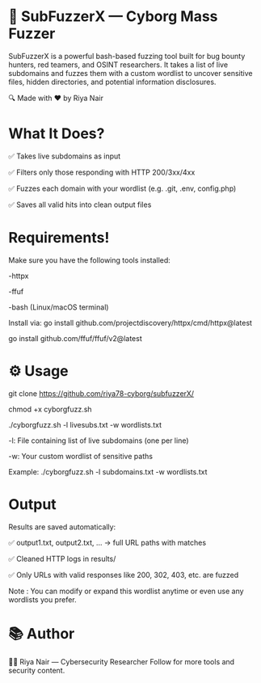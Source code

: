 # 🚀 SubFuzzerX — Cyborg Mass Fuzzer
SubFuzzerX is a powerful bash-based fuzzing tool built for bug bounty hunters, red teamers, and OSINT researchers. It takes a list of live subdomains and fuzzes them with a custom wordlist to uncover sensitive files, hidden directories, and potential information disclosures.

🔍 Made with ❤️ by Riya Nair

# What It Does?
✅ Takes live subdomains as input

✅ Filters only those responding with HTTP 200/3xx/4xx

✅ Fuzzes each domain with your wordlist (e.g. .git, .env, config.php)

✅ Saves all valid hits into clean output files

# Requirements!
Make sure you have the following tools installed:

-httpx

-ffuf

-bash (Linux/macOS terminal)

Install via:
go install github.com/projectdiscovery/httpx/cmd/httpx@latest

go install github.com/ffuf/ffuf/v2@latest

# ⚙️ Usage

git clone https://github.com/riya78-cyborg/subfuzzerX/

chmod +x cyborgfuzz.sh

./cyborgfuzz.sh -l livesubs.txt -w wordlists.txt

-l: File containing list of live subdomains (one per line)

-w: Your custom wordlist of sensitive paths

Example:
./cyborgfuzz.sh -l subdomains.txt -w wordlists.txt

# Output
Results are saved automatically:

✅ output1.txt, output2.txt, … → full URL paths with matches

✅ Cleaned HTTP logs in results/

✅ Only URLs with valid responses like 200, 302, 403, etc. are fuzzed

Note : You can modify or expand this wordlist anytime or even use any wordlists you prefer. 

# 📚 Author
👩‍💻 Riya Nair — Cybersecurity Researcher
Follow for more tools and security content.

